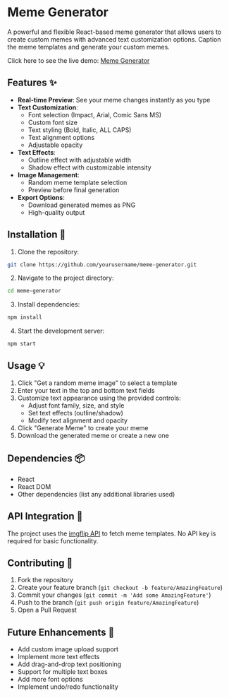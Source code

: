 # Meme Generator

A powerful and flexible React-based meme generator that allows users to create custom memes with advanced text customization options. Caption the meme templates and generate your custom memes.

Click here to see the live demo: [Meme Generator](https://create-custom-memes.netlify.app/)

## Features ✨

- **Real-time Preview**: See your meme changes instantly as you type
- **Text Customization**:
  - Font selection (Impact, Arial, Comic Sans MS)
  - Custom font size
  - Text styling (Bold, Italic, ALL CAPS)
  - Text alignment options
  - Adjustable opacity
- **Text Effects**:
  - Outline effect with adjustable width
  - Shadow effect with customizable intensity
- **Image Management**:
  - Random meme template selection
  - Preview before final generation
- **Export Options**:
  - Download generated memes as PNG
  - High-quality output

## Installation 🚀

1. Clone the repository:
```bash
git clone https://github.com/yourusername/meme-generator.git
```

2. Navigate to the project directory:
```bash
cd meme-generator
```

3. Install dependencies:
```bash
npm install
```

4. Start the development server:
```bash
npm start
```

## Usage 💡

1. Click "Get a random meme image" to select a template
2. Enter your text in the top and bottom text fields
3. Customize text appearance using the provided controls:
   - Adjust font family, size, and style
   - Set text effects (outline/shadow)
   - Modify text alignment and opacity
4. Click "Generate Meme" to create your meme
5. Download the generated meme or create a new one

## Dependencies 📦

- React
- React DOM
- Other dependencies (list any additional libraries used)

## API Integration 🔌

The project uses the [imgflip API](https://api.imgflip.com/) to fetch meme templates. No API key is required for basic functionality.

## Contributing 🤝

1. Fork the repository
2. Create your feature branch (`git checkout -b feature/AmazingFeature`)
3. Commit your changes (`git commit -m 'Add some AmazingFeature'`)
4. Push to the branch (`git push origin feature/AmazingFeature`)
5. Open a Pull Request

## Future Enhancements 🚀

- Add custom image upload support
- Implement more text effects
- Add drag-and-drop text positioning
- Support for multiple text boxes
- Add more font options
- Implement undo/redo functionality